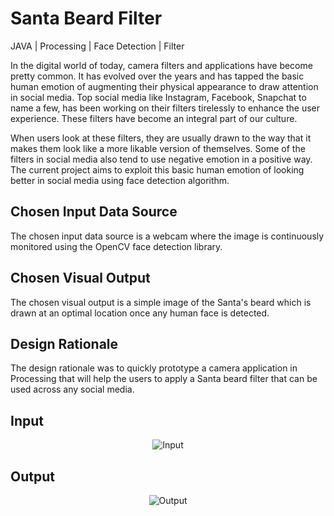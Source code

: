 
# Santa Beard Filter

JAVA | Processing | Face Detection | Filter

In the digital world of today, camera filters and applications have become pretty common. It has evolved over the years and has tapped the basic human emotion of augmenting their physical appearance to draw attention in social media. Top social media like Instagram, Facebook, Snapchat to name a few, has been working on their filters tirelessly to enhance the user experience. These filters have become an integral part of our culture. 

When users look at these filters, they are usually drawn to the way that it makes them look like a more likable version of themselves. Some of the filters in social media also tend to use negative emotion in a positive way. The current project aims to exploit this basic human emotion of looking better in social media using face detection algorithm. 

## Chosen Input Data Source
The chosen input data source is a webcam where the image is continuously monitored using the OpenCV face detection library. 

## Chosen Visual Output
The chosen visual output is a simple image of the Santa's beard which is drawn at an optimal location once any human face is detected. 

## Design Rationale
The design rationale was to quickly prototype a camera application in Processing that will help the users to apply a Santa beard filter that can be used across any social media. 


## Input
<p align="center">
  <img src="./gitimages/input.png" alt="Input"
       >

</p>

## Output

<p align="center">
  <img src="./gitimages/output.png" alt="Output"
       >

</p>
